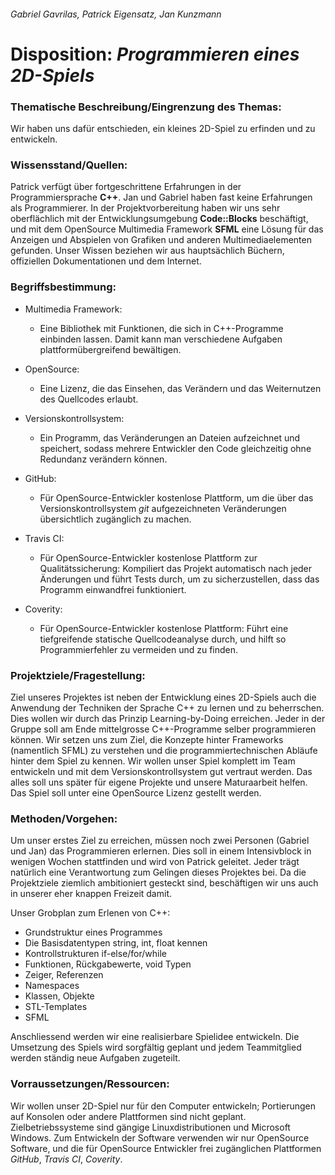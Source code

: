 ###### Gabriel Gavrilas, Patrick Eigensatz, Jan Kunzmann


# Disposition: *Programmieren eines 2D-Spiels*


### Thematische Beschreibung/Eingrenzung des Themas:
Wir haben uns dafür entschieden, ein kleines 2D-Spiel zu erfinden und zu entwickeln.

### Wissensstand/Quellen:
Patrick verfügt über fortgeschrittene Erfahrungen in der Programmiersprache **C++**. Jan und Gabriel haben fast keine Erfahrungen als Programmierer.
In der Projektvorbereitung haben wir uns sehr oberflächlich mit der Entwicklungsumgebung **Code::Blocks** beschäftigt,
und mit dem OpenSource Multimedia Framework **SFML** eine Lösung für das Anzeigen und Abspielen von Grafiken und anderen Multimediaelementen gefunden.
Unser Wissen beziehen wir aus hauptsächlich Büchern, offiziellen Dokumentationen und dem Internet.

### Begriffsbestimmung:

* Multimedia Framework:
  * Eine Bibliothek mit Funktionen, die sich in C++-Programme einbinden lassen. Damit kann man verschiedene Aufgaben plattformübergreifend bewältigen.

* OpenSource:
  * Eine Lizenz, die das Einsehen, das Verändern und das Weiternutzen des Quellcodes erlaubt.

* Versionskontrollsystem:
  * Ein Programm, das Veränderungen an Dateien aufzeichnet und speichert, sodass mehrere Entwickler den Code gleichzeitig ohne Redundanz verändern können.

* GitHub:
  * Für OpenSource-Entwickler kostenlose Plattform, um die über das Versionskontrollsystem *git* aufgezeichneten Veränderungen übersichtlich zugänglich zu machen.

* Travis CI:
  * Für OpenSource-Entwickler kostenlose Plattform zur Qualitätssicherung: Kompiliert das Projekt automatisch nach jeder Änderungen und führt Tests durch, um zu sicherzustellen, dass das Programm einwandfrei funktioniert.

* Coverity:
  * Für OpenSource-Entwickler kostenlose Plattform: Führt eine tiefgreifende statische Quellcodeanalyse durch, und hilft so Programmierfehler zu vermeiden und zu finden.


### Projektziele/Fragestellung:
Ziel unseres Projektes ist neben der Entwicklung eines 2D-Spiels auch die Anwendung der Techniken der Sprache C++ zu lernen und zu beherrschen. Dies wollen wir 
durch das Prinzip Learning-by-Doing erreichen. Jeder in der Gruppe soll am Ende
mittelgrosse C++-Programme selber programmieren können.
Wir setzen uns zum Ziel, die Konzepte hinter Frameworks (namentlich SFML) zu verstehen
und die programmiertechnischen Abläufe hinter dem Spiel zu kennen.
Wir wollen unser Spiel komplett im Team entwickeln und mit dem Versionskontrollsystem
gut vertraut werden. Das alles soll uns später für eigene Projekte und unsere Maturaarbeit helfen.
Das Spiel soll unter eine OpenSource Lizenz gestellt werden.

### Methoden/Vorgehen:
Um unser erstes Ziel zu erreichen, müssen noch zwei Personen (Gabriel und Jan) das Programmieren erlernen.
Dies soll in einem Intensivblock in wenigen Wochen stattfinden und wird von Patrick geleitet.
Jeder trägt natürlich eine Verantwortung zum Gelingen dieses Projektes bei. Da die Projektziele
ziemlich ambitioniert gesteckt sind, beschäftigen wir uns auch in unserer eher knappen Freizeit damit.

Unser Grobplan zum Erlenen von C++:

* Grundstruktur eines Programmes
* Die Basisdatentypen string, int, float kennen 
* Kontrollstrukturen if-else/for/while
* Funktionen, Rückgabewerte, void Typen
* Zeiger, Referenzen
* Namespaces
* Klassen, Objekte
* STL-Templates
* SFML

Anschliessend werden wir eine realisierbare Spielidee entwickeln. Die Umsetzung des Spiels wird sorgfältig geplant und jedem Teammitglied werden ständig neue Aufgaben zugeteilt.
 
 
### Vorraussetzungen/Ressourcen:
Wir wollen unser 2D-Spiel nur für den Computer entwickeln; Portierungen auf Konsolen oder andere Plattformen
sind nicht geplant. Zielbetriebssysteme sind gängige Linuxdistributionen und Microsoft Windows.
Zum Entwickeln der Software verwenden wir nur OpenSource Software, und die für OpenSource Entwickler
frei zugänglichen Plattformen *GitHub*, *Travis CI*, *Coverity*.
